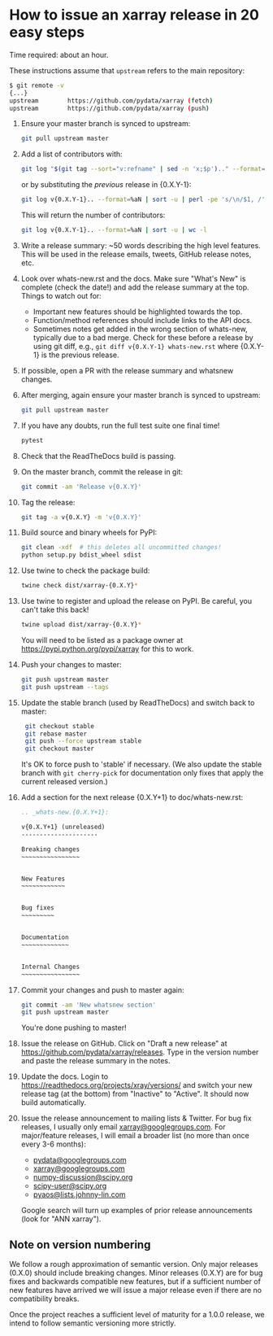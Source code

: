 # How to issue an xarray release in 20 easy steps

Time required: about an hour.

These instructions assume that `upstream` refers to the main repository:

```sh
$ git remote -v
{...}
upstream        https://github.com/pydata/xarray (fetch)
upstream        https://github.com/pydata/xarray (push)
```

<!-- markdownlint-disable MD031 -->

 1. Ensure your master branch is synced to upstream:
     ```sh
     git pull upstream master
     ```
 2. Add a list of contributors with:
    ```sh
    git log "$(git tag --sort="v:refname" | sed -n 'x;$p').." --format=%aN | sort -u | perl -pe 's/\n/$1, /'
    ```
    or by substituting the _previous_ release in {0.X.Y-1}:
    ```sh
    git log v{0.X.Y-1}.. --format=%aN | sort -u | perl -pe 's/\n/$1, /'
    ```
    This will return the number of contributors:
    ```sh
    git log v{0.X.Y-1}.. --format=%aN | sort -u | wc -l
    ```
 3. Write a release summary: ~50 words describing the high level features. This
    will be used in the release emails, tweets, GitHub release notes, etc.
 4. Look over whats-new.rst and the docs. Make sure "What's New" is complete
    (check the date!) and add the release summary at the top.
    Things to watch out for:
    - Important new features should be highlighted towards the top.
    - Function/method references should include links to the API docs.
    - Sometimes notes get added in the wrong section of whats-new, typically
      due to a bad merge. Check for these before a release by using git diff,
      e.g., `git diff v{0.X.Y-1} whats-new.rst` where {0.X.Y-1} is the previous
      release.
 5. If possible, open a PR with the release summary and whatsnew changes.
 6. After merging, again ensure your master branch is synced to upstream:
     ```sh
     git pull upstream master
     ```
 7. If you have any doubts, run the full test suite one final time!
      ```sh
      pytest
      ```
 8. Check that the ReadTheDocs build is passing.
 9. On the master branch, commit the release in git:
      ```sh
      git commit -am 'Release v{0.X.Y}'
      ```
10. Tag the release:
      ```sh
      git tag -a v{0.X.Y} -m 'v{0.X.Y}'
      ```
11. Build source and binary wheels for PyPI:
      ```sh
      git clean -xdf  # this deletes all uncommitted changes!
      python setup.py bdist_wheel sdist
      ```
12. Use twine to check the package build:
      ```sh
      twine check dist/xarray-{0.X.Y}*
      ```
13. Use twine to register and upload the release on PyPI. Be careful, you can't
    take this back!
      ```sh
      twine upload dist/xarray-{0.X.Y}*
      ```
    You will need to be listed as a package owner at
    <https://pypi.python.org/pypi/xarray> for this to work.
14. Push your changes to master:
      ```sh
      git push upstream master
      git push upstream --tags
      ```
15. Update the stable branch (used by ReadTheDocs) and switch back to master:
     ```sh
      git checkout stable
      git rebase master
      git push --force upstream stable
      git checkout master
     ```
    It's OK to force push to 'stable' if necessary. (We also update the stable
    branch with `git cherry-pick` for documentation only fixes that apply the
    current released version.)
16. Add a section for the next release {0.X.Y+1} to doc/whats-new.rst:
     ```rst
     .. _whats-new.{0.X.Y+1}:

     v{0.X.Y+1} (unreleased)
     ---------------------

     Breaking changes
     ~~~~~~~~~~~~~~~~


     New Features
     ~~~~~~~~~~~~


     Bug fixes
     ~~~~~~~~~


     Documentation
     ~~~~~~~~~~~~~


     Internal Changes
     ~~~~~~~~~~~~~~~~
     ```
17. Commit your changes and push to master again:
      ```sh
      git commit -am 'New whatsnew section'
      git push upstream master
      ```
    You're done pushing to master!
18. Issue the release on GitHub. Click on "Draft a new release" at
    <https://github.com/pydata/xarray/releases>. Type in the version number
    and paste the release summary in the notes.
19. Update the docs. Login to <https://readthedocs.org/projects/xray/versions/>
    and switch your new release tag (at the bottom) from "Inactive" to "Active".
    It should now build automatically.
20. Issue the release announcement to mailing lists & Twitter. For bug fix releases, I
    usually only email xarray@googlegroups.com. For major/feature releases, I will email a broader
    list (no more than once every 3-6 months):
      - pydata@googlegroups.com
      - xarray@googlegroups.com
      - numpy-discussion@scipy.org
      - scipy-user@scipy.org
      - pyaos@lists.johnny-lin.com

    Google search will turn up examples of prior release announcements (look for
    "ANN xarray").

<!-- markdownlint-enable MD013 -->

## Note on version numbering

We follow a rough approximation of semantic version. Only major releases (0.X.0)
should include breaking changes. Minor releases (0.X.Y) are for bug fixes and
backwards compatible new features, but if a sufficient number of new features
have arrived we will issue a major release even if there are no compatibility
breaks.

Once the project reaches a sufficient level of maturity for a 1.0.0 release, we
intend to follow semantic versioning more strictly.
